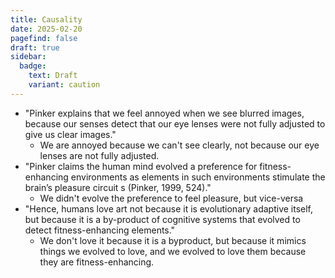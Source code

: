 ```yaml
---
title: Causality
date: 2025-02-20
pagefind: false
draft: true
sidebar:
  badge:
    text: Draft
    variant: caution
---
```



- "Pinker explains that we feel annoyed when we see blurred images, because our senses detect that our eye lenses were not fully adjusted to give us clear images."
	- We are annoyed because we can't see clearly, not because our eye lenses are not fully adjusted.
- "Pinker claims the human mind evolved a preference for fitness-enhancing environments as elements in such environments stimulate the brain’s pleasure circuit s (Pinker, 1999, 524)."
	- We didn't evolve the preference to feel pleasure, but vice-versa
- "Hence, humans love art not because it is evolutionary adaptive itself, but because it is a by-product of cognitive systems that evolved to detect fitness-enhancing elements."
	- We don't love it because it is a byproduct, but because it mimics things we evolved to love, and we evolved to love them because they are fitness-enhancing.

